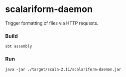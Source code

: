 # scalariform-daemon
Trigger formatting of files via HTTP requests.

### Build

    sbt assembly

### Run

    java -jar ./target/scala-2.11/scalariform-daemon.jar


